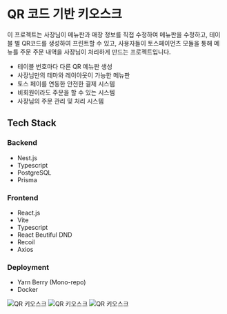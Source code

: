 # QR 코드 기반 키오스크

이 프로젝트는 사장님이 메뉴판과 매장 정보를 직접 수정하여 메뉴판을 수정하고, 테이블 별 QR코드를 생성하여 프린트할 수 있고, 사용자들이 토스페이먼츠 모듈을 통해 메뉴를 주문 주문 내역을 사장님이 처리하게 만드는 프로젝트입니다.

- 테이블 번호마다 다른 QR 메뉴판 생성
- 사장님만의 테마와 레이아웃이 가능한 메뉴판
- 토스 페이를 연동한 안전한 결제 시스템
- 비회원이라도 주문을 할 수 있는 시스템
- 사장님의 주문 관리 및 처리 시스템

## Tech Stack
### Backend
- Nest.js
- Typescript
- PostgreSQL
- Prisma
### Frontend
- React.js
- Vite
- Typescript
- React Beutiful DND
- Recoil
- Axios
### Deployment
- Yarn Berry (Mono-repo)
- Docker

![QR 키오스크](https://user-images.githubusercontent.com/21021930/230729197-5b30c6ce-3619-4639-87f9-f6196df760f4.png)
![QR 키오스크](https://user-images.githubusercontent.com/21021930/230729424-1d4de0e6-3416-4ec5-bd6b-e0b155a44834.png)
![QR 키오스크](https://user-images.githubusercontent.com/21021930/230729497-686cfa36-d4e4-4499-8a7a-84166c7cdf55.png)
